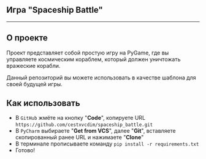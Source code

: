 ## Игра "Spaceship Battle"

---

## О проекте
Проект представляет собой простую игру на PyGame, где вы управляете космическим кораблем, который должен уничтожать вражеские корабли.

Данный репозиторий вы можете использовать в качестве шаблона для своей будущей игры.

## Как использовать
- В `GitHub` жмёте на кнопку "**Code**", копируете URL `https://github.com/cestxvcdim/spaceship_battle.git`
- В `PyCharm` выбираете "**Get from VCS**", далее "**Git**", вставляете скопированный ранее URL и нажимаете "**Clone**" 
- В терминале прописываете команду `pip install -r requirements.txt`
- Готово!
